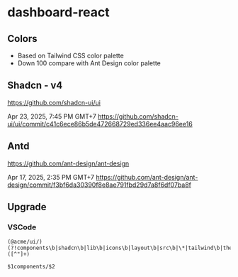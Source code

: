 # dashboard-react

## Colors

- Based on Tailwind CSS color palette
- Down 100 compare with Ant Design color palette

## Shadcn - v4

https://github.com/shadcn-ui/ui

Apr 23, 2025, 7:45 PM GMT+7
<https://github.com/shadcn-ui/ui/commit/c41c6ece86b5de472668729ed336ee4aac96ee16>

## Antd

https://github.com/ant-design/ant-design

Apr 17, 2025, 2:35 PM GMT+7
<https://github.com/ant-design/ant-design/commit/f3bf6da30390f8e8ae791fbd29d7a8f6df07ba8f>

## Upgrade

### VSCode

```regex
(@acme/ui/)(?!components\b|shadcn\b|lib\b|icons\b|layout\b|src\b|\*|tailwind\b|theme\b|link\b)([^"]+)

$1components/$2
```
